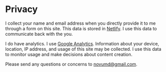 # Privacy

I collect your name and email address when you directly provide it to me through a form on this site. This data is stored in [Netlify](https://www.netlify.com). I use this data to communicate back with the you.

I do have analytics. I use [Google Analytics](https://analytics.google.com/analytics/web). Information about your device, location, IP address, and usage of this site may be collected. I use this data to monitor usage and make decisions about content creation.

Please send any questions or concerns to [novumd@gmail.com](mailto:novumd@novumd.com).
